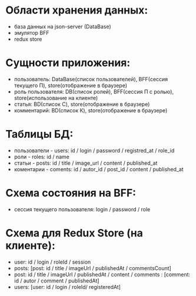 # Области хранения данных:

-   база данных на json-server (DataBase)
-   эмулятор BFF
-   redux store

# Сущности приложения:

-   пользователь: DataBase(список пользователей), BFF(сессия текущего П), store(отображение в браузере)
-   роль пользователя: DB(список ролей), BFF(сессия П с ролью), store(использование на клиенте)
-   статья: BD(список С), store(отображение в браузере)
-   комментарий: BD(список К), store(отображение в браузере)

# Таблицы БД:

-   пользователи - users: id / login / password / registred_at / role_id
-   роли - roles: id / name
-   статьи - posts: id / title / image_url / content / published_at
-   коментарии - coments: id / autor_id / post_id / content / published_at

# Схема состояния на BFF:

-   сессия текущего пользователя: login / password / role

# Схема для Redux Store (на клиенте):

-   user: id / login / roleId / session
-   posts: [post: id / title / imageUrl / publishedAt / commentsCount]
-   post: id / title / imageUrl / publishedAt / content / comments : [comment: id / autor / comment / publishedAt]
-   users: [user: id / login / roleId/ registeredAt]
